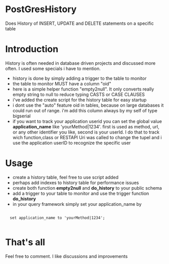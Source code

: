 # PostGresHistory
Does History of INSERT, UPDATE and DELETE statements on a specific table

# Introduction
History is often needed in database driven projects and discussed more often. I used some specials i have to mention. 

- history is done by simply adding a trigger to the table to monitor
- the table to monitor MUST have a column "oid"
- here is a simple helper function "empty2null". It only converts really empty string to null to reduce typing CASTS or CASE CLAUSES
- i've added the create script for the history table for easy startup
- i dont use the "auto" feature oid in tables, because on large databases it could run out of range. i'm add this column always by my self of type bigserial
- if you want to track your application userid you can set the global value **application_name** like 'yourMethod|1234'. first is used as method, url, or any other identifier you like, second is your userId. I do that to track wich function,class or RESTAPI Uri was called to change the tupel and i use the application userID to recognize the specific user

# Usage
- create a history table, feel free to use script added
- perhaps add indexes to history table for performance issues 
- create both function **empty2null** and **do_history** to your public schema
- add a trigger to your table to monitor and use the trigger function **do_history**
- in your query framework simply set your application_name by 
<code sql>
  set application_name to 'yourMethod|1234';
 </code>
 

# That's all

Feel free to comment. I like discussions and improvements
